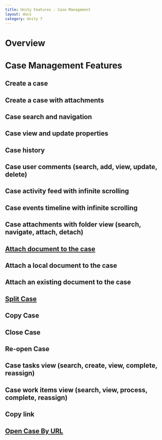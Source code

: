 ```yaml
---
title: Unity Features - Case Management
layout: docs
category: Unity 7
---
```

# Overview

# Case Management Features

## Create a case
## Create a case with attachments 
## Case search and navigation
## Case view and update properties 
## Case history
## Case user comments (search, add, view, update, delete) 
## Case activity feed with infinite scrolling
## Case events timeline with infinite scrolling
## Case attachments with folder view (search, navigate, attach, detach) 
## [Attach document to the case](case-management/attach-document.md)
## Attach a local document to the case
## Attach an existing document to the case 
## [Split Case](case-management/split-case.md)
## Copy Case
## Close Case 
## Re-open Case 
## Case tasks view (search, create, view, complete, reassign) 
## Case work items view (search, view, process, complete, reassign) 
## Copy link
## [Open Case By URL](case-management/open-case-by-url.md)